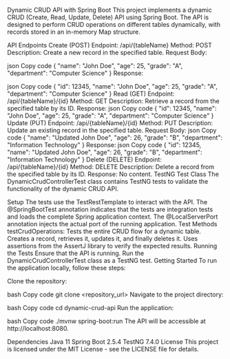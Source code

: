 Dynamic CRUD API with Spring Boot
This project implements a dynamic CRUD (Create, Read, Update, Delete) API using Spring Boot. The API is designed to perform CRUD operations on different tables dynamically, with records stored in an in-memory Map structure.

API Endpoints
Create (POST)
Endpoint: /api/{tableName}
Method: POST
Description: Create a new record in the specified table.
Request Body:

json
Copy code
{
  "name": "John Doe",
  "age": 25,
  "grade": "A",
  "department": "Computer Science"
}
Response:

json
Copy code
{
  "id": 12345,
  "name": "John Doe",
  "age": 25,
  "grade": "A",
  "department": "Computer Science"
}
Read (GET)
Endpoint: /api/{tableName}/{id}
Method: GET
Description: Retrieve a record from the specified table by its ID.
Response:
json
Copy code
{
  "id": 12345,
  "name": "John Doe",
  "age": 25,
  "grade": "A",
  "department": "Computer Science"
}
Update (PUT)
Endpoint: /api/{tableName}/{id}
Method: PUT
Description: Update an existing record in the specified table.
Request Body:
json
Copy code
{
  "name": "Updated John Doe",
  "age": 26,
  "grade": "B",
  "department": "Information Technology"
}
Response:
json
Copy code
{
  "id": 12345,
  "name": "Updated John Doe",
  "age": 26,
  "grade": "B",
  "department": "Information Technology"
}
Delete (DELETE)
Endpoint: /api/{tableName}/{id}
Method: DELETE
Description: Delete a record from the specified table by its ID.
Response: No content.
TestNG Test Class
The DynamicCrudControllerTest class contains TestNG tests to validate the functionality of the dynamic CRUD API.

Setup
The tests use the TestRestTemplate to interact with the API.
The @SpringBootTest annotation indicates that the tests are integration tests and loads the complete Spring application context.
The @LocalServerPort annotation injects the actual port of the running application.
Test Methods
testCrudOperations:
Tests the entire CRUD flow for a dynamic table.
Creates a record, retrieves it, updates it, and finally deletes it.
Uses assertions from the AssertJ library to verify the expected results.
Running the Tests
Ensure that the API is running.
Run the DynamicCrudControllerTest class as a TestNG test.
Getting Started
To run the application locally, follow these steps:

Clone the repository:

bash
Copy code
git clone <repository_url>
Navigate to the project directory:

bash
Copy code
cd dynamic-crud-api
Run the application:

bash
Copy code
./mvnw spring-boot:run
The API will be accessible at http://localhost:8080.

Dependencies
Java 11
Spring Boot 2.5.4
TestNG 7.4.0
License
This project is licensed under the MIT License - see the LICENSE file for details.
